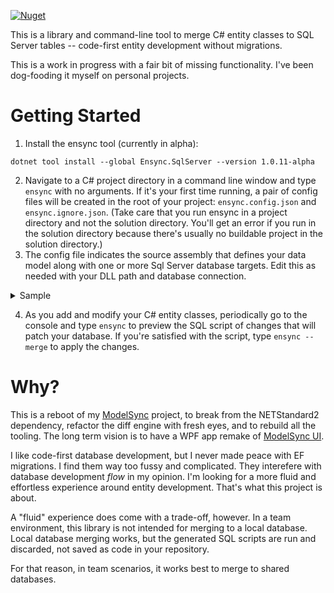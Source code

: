 [![Nuget](https://img.shields.io/nuget/v/Ensync.SqlServer)](https://www.nuget.org/packages/Ensync.SqlServer/)

This is a library and command-line tool to merge C# entity classes to SQL Server tables -- code-first entity development without migrations.

This is a work in progress with a fair bit of missing functionality. I've been dog-fooding it myself on personal projects.

# Getting Started
1. Install the ensync tool (currently in alpha):
```
dotnet tool install --global Ensync.SqlServer --version 1.0.11-alpha
```
2. Navigate to a C# project directory in a command line window and type `ensync` with no arguments. If it's your first time running, a pair of config files will be created in the root of your project: `ensync.config.json` and `ensync.ignore.json`. (Take care that you run ensync in a project directory and not the solution directory. You'll get an error if you run in the solution directory because there's usually no buildable project in the solution directory.)
3. The config file indicates the source assembly that defines your data model along with one or more Sql Server database targets. Edit this as needed with your DLL path and database connection.

<details>
  <summary>Sample</summary>
  
  ```json
{
  "AssemblyPath": ".\\bin\\Debug\\net8.0\\LiteInvoice.Database.dll",
  "DatabaseTargets": [
    {
      "Name": "DefaultConnection",
      "Type": "SqlServer",
      "ConnectionString": "Server=(localdb)\\mssqllocaldb;Database=LiteInvoiceNet8;Integrated Security=true",
      "IsProduction": false
    }
  ]
}
```

</details>

4. As you add and modify your C# entity classes, periodically go to the console and type `ensync` to preview the SQL script of changes that will patch your database. If you're satisfied with the script, type `ensync --merge` to apply the changes.

# Why?
This is a reboot of my [ModelSync](https://github.com/adamfoneil/ModelSync) project, to break from the NETStandard2 dependency, refactor the diff engine with fresh eyes, and to rebuild all the tooling. The long term vision is to have a WPF app remake of [ModelSync UI](https://aosoftware.net/modelsync/).

I like code-first database development, but I never made peace with EF migrations. I find them way too fussy and complicated. They interefere with database development *flow* in my opinion. I'm looking for a more fluid and effortless experience around entity development. That's what this project is about.

A "fluid" experience does come with a trade-off, however. In a team environment, this library is not intended for merging to a local database. Local database merging works, but the generated SQL scripts are run and discarded, not saved as code in your repository.

For that reason, in team scenarios, it works best to merge to shared databases.

